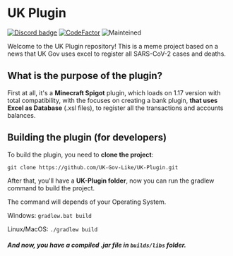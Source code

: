 # UK Plugin
[![Discord badge](https://img.shields.io/badge/discord-working-purple.svg)](https://discord.gg/MvTQRAs)
[![CodeFactor](https://www.codefactor.io/repository/github/uk-gov-like/uk-plugin/badge)](https://www.codefactor.io/repository/github/uk-gov-like/uk-plugin)
![Mainteined](https://img.shields.io/badge/Maintained-yes-green.svg)

Welcome to the UK Plugin repository! This is a meme project based on a news that UK Gov uses excel to register all SARS-CoV-2 cases and deaths.

## What is the purpose of the plugin?

First at all, it's a **Minecraft Spigot** plugin, which loads on 1.17 version with total compatibility, with the focuses on creating a bank plugin, **that uses Excel as Database** (.xsl files), to register all the transactions and accounts balances.

## Building the plugin (for developers)

To build the plugin, you need to **clone the project**:

`git clone https://github.com/UK-Gov-Like/UK-Plugin.git`

After that, you'll have a **UK-Plugin folder**, now you can run the gradlew command to build the project.

The command will depends of your Operating System.

Windows:
`gradlew.bat build`

Linux/MacOS:
`./gradlew build`

##### **And now, you have a compiled .jar file in `builds/libs` folder.**